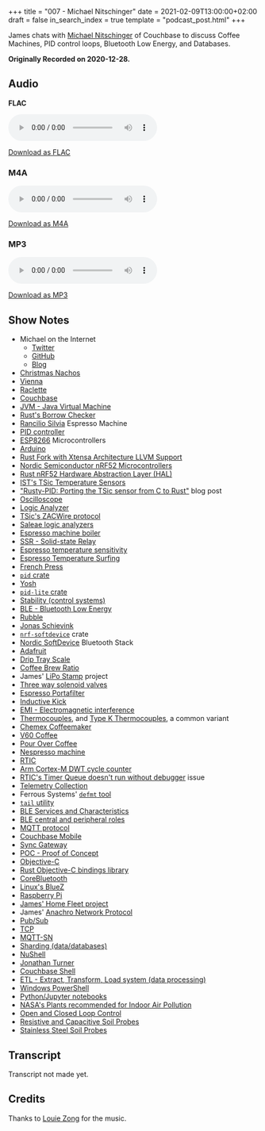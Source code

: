 +++
title = "007 - Michael Nitschinger"
date = 2021-02-09T13:00:00+02:00
draft = false
in_search_index = true
template = "podcast_post.html"
+++

James chats with [Michael Nitschinger](https://twitter.com/daschl) of Couchbase to discuss Coffee Machines, PID control loops, Bluetooth Low Energy, and Databases.

**Originally Recorded on 2020-12-28.**

<!-- more -->

## Audio

**FLAC**

<audio
    controls
    src="https://delivery.jamescdn.com/2021-02-09-michael-nitschinger.flac">
        Your browser does not support embedding FLAC
</audio>

[Download as FLAC](https://delivery.jamescdn.com/2021-02-09-michael-nitschinger.flac)

### M4A

<audio
    controls
    src="https://delivery.jamescdn.com/2021-02-09-michael-nitschinger.m4a">
        Your browser does not support embedding M4A.
</audio>

[Download as M4A](https://delivery.jamescdn.com/2021-02-09-michael-nitschinger.m4a)

### MP3

<audio
    controls
    src="https://delivery.jamescdn.com/2021-02-09-michael-nitschinger.mp3">
        Your browser does not support embedding MP3.
</audio>

[Download as MP3](https://delivery.jamescdn.com/2021-02-09-michael-nitschinger.mp3)


## Show Notes

* Michael on the Internet
    * [Twitter](https://twitter.com/daschl)
    * [GitHub](https://github.com/daschl)
    * [Blog](https://nitschinger.at/)
* [Christmas Nachos](https://twitter.com/bitshiftmask/status/1342510275036123136)
* [Vienna](https://en.wikipedia.org/wiki/Vienna)
* [Raclette](https://en.wikipedia.org/wiki/Raclette)
* [Couchbase](https://en.wikipedia.org/wiki/Couchbase,_Inc.)
* [JVM - Java Virtual Machine](https://en.wikipedia.org/wiki/Java_virtual_machine)
* [Rust's Borrow Checker](https://blog.logrocket.com/introducing-the-rust-borrow-checker/)
* [Rancilio Silvia](https://www.ranciliogroup.com/rancilio/silvia/silvia/) Espresso Machine
* [PID controller](https://en.wikipedia.org/wiki/PID_controller)
* [ESP8266](https://en.wikipedia.org/wiki/ESP8266) Microcontrollers
* [Arduino](https://en.wikipedia.org/wiki/Arduino)
* [Rust Fork with Xtensa Architecture LLVM Support](https://github.com/MabezDev/xtensa-rust-quickstart)
* [Nordic Semiconductor nRF52 Microcontrollers](https://www.nordicsemi.com/Products/Low-power-short-range-wireless)
* [Rust nRF52 Hardware Abstraction Layer (HAL)](https://github.com/nrf-rs/nrf-hal)
* [IST's TSic Temperature Sensors](https://www.ist-ag.com/en-us/products-services/temperature-sensors)
* ["Rusty-PID: Porting the TSic sensor from C to Rust"](https://nitschinger.at/Rusty-PID-Porting-the-TSic-sensor-from-C-to-Rust/) blog post
* [Oscilloscope](https://en.wikipedia.org/wiki/Oscilloscope)
* [Logic Analyzer](https://en.wikipedia.org/wiki/Logic_analyzer)
* [TSic's ZACWire protocol](https://nitschinger.at/Digging-into-TSIC-and-ZACWire-with-the-Saleae-Logic-Analyzer/)
* [Saleae logic analyzers](https://www.saleae.com/)
* [Espresso machine boiler](https://en.wikipedia.org/wiki/Espresso_machine#Pump-driven)
* [SSR - Solid-state Relay](https://en.wikipedia.org/wiki/Solid-state_relay)
* [Espresso temperature sensitivity](https://www.homegrounds.co/espresso-temperature/)
* [Espresso Temperature Surfing](https://www.wholelattelove.com/blogs/articles/temperature-surfing-your-way-to-great-espresso)
* [French Press](https://en.wikipedia.org/wiki/French_press)
* [`pid` crate](https://docs.rs/pid/)
* [Yosh](https://twitter.com/yoshuawuyts)
* [`pid-lite` crate](https://docs.rs/pid-lite/)
* [Stability (control systems)](https://electronicscoach.com/stability-of-control-system.html)
* [BLE - Bluetooth Low Energy](https://en.wikipedia.org/wiki/Bluetooth_Low_Energy)
* [Rubble](https://github.com/jonas-schievink/rubble)
* [Jonas Schievink](https://twitter.com/sheevink/)
* [`nrf-softdevice`](https://github.com/akiles/nrf-softdevice) crate
* [Nordic SoftDevice](https://devzone.nordicsemi.com/f/nordic-q-a/34519/what-is-a-soft-device) Bluetooth Stack
* [Adafruit](https://adafruit.com/)
* [Drip Tray Scale](https://prima-coffee.com/blog/a-comparison-of-brewing-scales/)
* [Coffee Brew Ratio](https://flairespresso.com/learn/espresso-guide/brew-ratios/)
* James' [LiPo Stamp](https://github.com/jamesmunns/lipo-stamp) project
* [Three way solenoid valves](https://instrumentationtools.com/3-way-solenoid-valve/)
* [Espresso Portafilter](https://portafilter.net/portafilter-ultimate-guide/)
* [Inductive Kick](https://en.wikipedia.org/wiki/Snubber)
* [EMI - Electromagnetic interference](https://en.wikipedia.org/wiki/Electromagnetic_interference)
* [Thermocouples](https://en.wikipedia.org/wiki/Thermocouple), and [Type K Thermocouples](https://en.wikipedia.org/wiki/Thermocouple#Type_K), a common variant
* [Chemex Coffeemaker](https://en.wikipedia.org/wiki/Chemex_Coffeemaker)
* [V60 Coffee](https://ineedcoffee.com/how-to-make-v60-coffee/)
* [Pour Over Coffee](https://bluebottlecoffee.com/preparation-guides/pour-over)
* [Nespresso machine](https://en.wikipedia.org/wiki/Nespresso)
* [RTIC](https://rtic.rs)
* [Arm Cortex-M DWT cycle counter](https://dzone.com/articles/cycle-counting-on-an-arm-cortex-m-with-dwt)
* [RTIC's Timer Queue doesn't run without debugger](https://github.com/rtic-rs/cortex-m-rtic/issues/123) issue
* [Telemetry Collection](https://en.wikipedia.org/wiki/Telemetry)
* Ferrous Systems' [`defmt` tool](https://knurling.ferrous-systems.com/tools/#defmt)
* [`tail` utility](https://en.wikipedia.org/wiki/Tail_(Unix))
* [BLE Services and Characteristics](https://learn.adafruit.com/introduction-to-bluetooth-low-energy/gatt)
* [BLE central and peripheral roles](https://learn.adafruit.com/introduction-to-bluetooth-low-energy/gap)
* [MQTT protocol](https://en.wikipedia.org/wiki/MQTT)
* [Couchbase Mobile](https://www.couchbase.com/products/mobile)
* [Sync Gateway](https://docs.couchbase.com/sync-gateway/current/index.html)
* [POC - Proof of Concept](https://en.wikipedia.org/wiki/Proof_of_concept)
* [Objective-C](https://en.wikipedia.org/wiki/Objective-C)
* [Rust Objective-C bindings library](https://github.com/SSheldon/rust-objc/)
* [CoreBluetooth](https://developer.apple.com/documentation/corebluetooth)
* [Linux's BlueZ](http://www.bluez.org/)
* [Raspberry Pi](https://en.wikipedia.org/wiki/Raspberry_Pi)
* [James' Home Fleet project](https://github.com/jamesmunns/home-fleet)
* James' [Anachro Network Protocol](https://anachro.computer/network/intro.html)
* [Pub/Sub](https://en.wikipedia.org/wiki/Publish%E2%80%93subscribe_pattern)
* [TCP](https://en.wikipedia.org/wiki/Transmission_Control_Protocol)
* [MQTT-SN](http://www.steves-internet-guide.com/mqtt-sn/)
* [Sharding (data/databases)](https://en.wikipedia.org/wiki/Shard_(database_architecture))
* [NuShell](https://www.nushell.sh/)
* [Jonathan Turner](https://twitter.com/jntrnr)
* [Couchbase Shell](https://couchbase.sh/)
* [ETL - Extract, Transform, Load system (data processing)](https://en.wikipedia.org/wiki/Extract,_transform,_load)
* [Windows PowerShell](https://en.wikipedia.org/wiki/PowerShell)
* [Python/Jupyter notebooks](https://jupyter.org/)
* [NASA's Plants recommended for Indoor Air Pollution](https://ntrs.nasa.gov/citations/19930073077)
* [Open and Closed Loop Control](https://en.wikipedia.org/wiki/Control_system#Open-loop_and_closed-loop_control)
* [Resistive and Capacitive Soil Probes](https://rayshobby.net/wordpress/reverse-engineer-a-cheap-wireless-soil-moisture-sensor/)
* [Stainless Steel Soil Probes](https://www.sciencedirect.com/topics/engineering/electrical-resistance-probe)


## Transcript

Transcript not made yet.

## Credits

Thanks to [Louie Zong](https://louiezong.bandcamp.com/) for the music.
